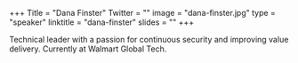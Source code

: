 +++
Title = "Dana Finster"
Twitter = ""
image = "dana-finster.jpg"
type = "speaker"
linktitle = "dana-finster"
slides = ""
+++

Technical leader with a passion for continuous security and improving value delivery. Currently at Walmart Global Tech.
